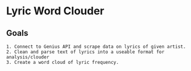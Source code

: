 # Lyric Word Clouder

## Goals
```
1. Connect to Genius API and scrape data on lyrics of given artist.
2. Clean and parse text of lyrics into a useable format for analysis/clouder
3. Create a word cloud of lyric frequency.
```

